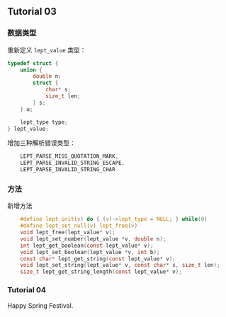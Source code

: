 ## Tutorial 03
### 数据类型

重新定义 `lept_value` 类型：
```c
typedef struct {
    union {
        double n;
        struct {
            char* s;
            size_t len;
        } s;
    } u;

    lept_type type;
} lept_value;
```

增加三种解析错误类型：
```c
    LEPT_PARSE_MISS_QUOTATION_MARK,
    LEPT_PARSE_INVALID_STRING_ESCAPE,
    LEPT_PARSE_INVALID_STRING_CHAR
```

### 方法
新增方法
```c
    #define lept_init(v) do { (v)->lept_type = NULL; } while(0)
    #define lept_set_null(v) lept_free(v)
    void lept_free(lept_value* v);
    void lept_set_number(lept_value *v, double n);
    int lept_get_boolean(const lept_value* v);
    void lept_set_boolean(lept_value *v, int b);
    const char* lept_get_string(const lept_value* v);
    void lept_set_string(lept_value* v, const char* s, size_t len);
    size_t lept_get_string_length(const lept_value* v);
```

### Tutorial 04

Happy Spring Festival.


